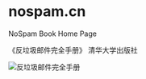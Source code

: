 # nospam.cn
NoSpam Book Home Page

《反垃圾邮件完全手册》
清华大学出版社

![反垃圾邮件完全手册](https://akamobi.github.io/nospam.cn/images/nospam_cover.jpg)
